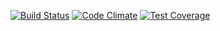 [![Build Status](https://travis-ci.org/cookpad/janiConverter.svg?branch=master)](https://travis-ci.org/cookpad/janiConverter) [![Code Climate](https://codeclimate.com/github/shin1ohno/janiConverter/badges/gpa.svg)](https://codeclimate.com/github/shin1ohno/janiConverter) [![Test Coverage](https://codeclimate.com/github/shin1ohno/janiConverter/badges/coverage.svg)](https://codeclimate.com/github/shin1ohno/janiConverter)
